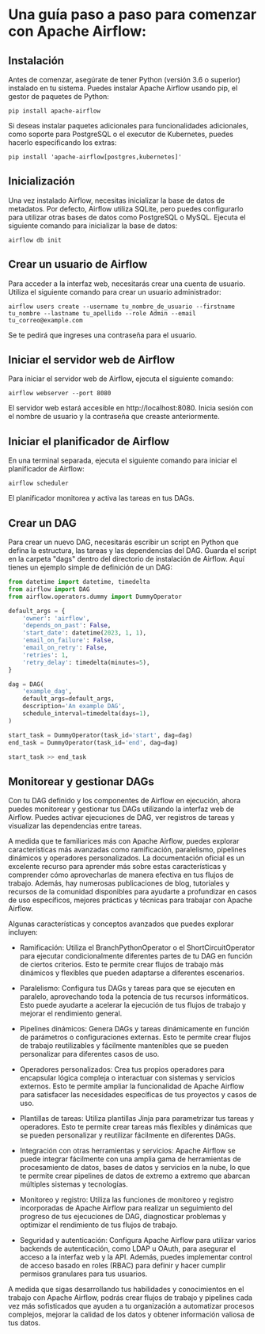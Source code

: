 # Una guía paso a paso para comenzar con Apache Airflow:

## Instalación
Antes de comenzar, asegúrate de tener Python (versión 3.6 o superior) instalado en tu sistema. Puedes instalar Apache Airflow usando pip, el gestor de paquetes de Python:
```
pip install apache-airflow
```
Si deseas instalar paquetes adicionales para funcionalidades adicionales, como soporte para PostgreSQL o el executor de Kubernetes, puedes hacerlo especificando los extras:
```
pip install 'apache-airflow[postgres,kubernetes]'
```

## Inicialización
Una vez instalado Airflow, necesitas inicializar la base de datos de metadatos. Por defecto, Airflow utiliza SQLite, pero puedes configurarlo para utilizar otras bases de datos como PostgreSQL o MySQL. Ejecuta el siguiente comando para inicializar la base de datos:
```
airflow db init
```

## Crear un usuario de Airflow
Para acceder a la interfaz web, necesitarás crear una cuenta de usuario. Utiliza el siguiente comando para crear un usuario administrador:
```
airflow users create --username tu_nombre_de_usuario --firstname tu_nombre --lastname tu_apellido --role Admin --email tu_correo@example.com
```
Se te pedirá que ingreses una contraseña para el usuario.

## Iniciar el servidor web de Airflow
Para iniciar el servidor web de Airflow, ejecuta el siguiente comando:
```
airflow webserver --port 8080
```
El servidor web estará accesible en http://localhost:8080. Inicia sesión con el nombre de usuario y la contraseña que creaste anteriormente.

## Iniciar el planificador de Airflow
En una terminal separada, ejecuta el siguiente comando para iniciar el planificador de Airflow:
```
airflow scheduler
```
El planificador monitorea y activa las tareas en tus DAGs.

## Crear un DAG
Para crear un nuevo DAG, necesitarás escribir un script en Python que defina la estructura, las tareas y las dependencias del DAG. Guarda el script en la carpeta "dags" dentro del directorio de instalación de Airflow. Aquí tienes un ejemplo simple de definición de un DAG:
```python
from datetime import datetime, timedelta
from airflow import DAG
from airflow.operators.dummy import DummyOperator

default_args = {
    'owner': 'airflow',
    'depends_on_past': False,
    'start_date': datetime(2023, 1, 1),
    'email_on_failure': False,
    'email_on_retry': False,
    'retries': 1,
    'retry_delay': timedelta(minutes=5),
}

dag = DAG(
    'example_dag',
    default_args=default_args,
    description='An example DAG',
    schedule_interval=timedelta(days=1),
)

start_task = DummyOperator(task_id='start', dag=dag)
end_task = DummyOperator(task_id='end', dag=dag)

start_task >> end_task

```

## Monitorear y gestionar DAGs
Con tu DAG definido y los componentes de Airflow en ejecución, ahora puedes monitorear y gestionar tus DAGs utilizando la interfaz web de Airflow. Puedes activar ejecuciones de DAG, ver registros de tareas y visualizar las dependencias entre tareas.

A medida que te familiarices más con Apache Airflow, puedes explorar características más avanzadas como ramificación, paralelismo, pipelines dinámicos y operadores personalizados. La documentación oficial es un excelente recurso para aprender más sobre estas características y comprender cómo aprovecharlas de manera efectiva en tus flujos de trabajo. Además, hay numerosas publicaciones de blog, tutoriales y recursos de la comunidad disponibles para ayudarte a profundizar en casos de uso específicos, mejores prácticas y técnicas para trabajar con Apache Airflow.

Algunas características y conceptos avanzados que puedes explorar incluyen:

- Ramificación: Utiliza el BranchPythonOperator o el ShortCircuitOperator para ejecutar condicionalmente diferentes partes de tu DAG en función de ciertos criterios. Esto te permite crear flujos de trabajo más dinámicos y flexibles que pueden adaptarse a diferentes escenarios.

- Paralelismo: Configura tus DAGs y tareas para que se ejecuten en paralelo, aprovechando toda la potencia de tus recursos informáticos. Esto puede ayudarte a acelerar la ejecución de tus flujos de trabajo y mejorar el rendimiento general.

- Pipelines dinámicos: Genera DAGs y tareas dinámicamente en función de parámetros o configuraciones externas. Esto te permite crear flujos de trabajo reutilizables y fácilmente mantenibles que se pueden personalizar para diferentes casos de uso.

- Operadores personalizados: Crea tus propios operadores para encapsular lógica compleja o interactuar con sistemas y servicios externos. Esto te permite ampliar la funcionalidad de Apache Airflow para satisfacer las necesidades específicas de tus proyectos y casos de uso.

- Plantillas de tareas: Utiliza plantillas Jinja para parametrizar tus tareas y operadores. Esto te permite crear tareas más flexibles y dinámicas que se pueden personalizar y reutilizar fácilmente en diferentes DAGs.

- Integración con otras herramientas y servicios: Apache Airflow se puede integrar fácilmente con una amplia gama de herramientas de procesamiento de datos, bases de datos y servicios en la nube, lo que te permite crear pipelines de datos de extremo a extremo que abarcan múltiples sistemas y tecnologías.

- Monitoreo y registro: Utiliza las funciones de monitoreo y registro incorporadas de Apache Airflow para realizar un seguimiento del progreso de tus ejecuciones de DAG, diagnosticar problemas y optimizar el rendimiento de tus flujos de trabajo.

- Seguridad y autenticación: Configura Apache Airflow para utilizar varios backends de autenticación, como LDAP u OAuth, para asegurar el acceso a la interfaz web y la API. Además, puedes implementar control de acceso basado en roles (RBAC) para definir y hacer cumplir permisos granulares para tus usuarios.

A medida que sigas desarrollando tus habilidades y conocimientos en el trabajo con Apache Airflow, podrás crear flujos de trabajo y pipelines cada vez más sofisticados que ayuden a tu organización a automatizar procesos complejos, mejorar la calidad de los datos y obtener información valiosa de tus datos.